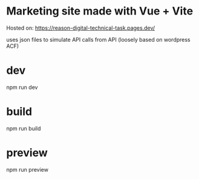 # Marketing site made with Vue + Vite

Hosted on: https://reason-digital-technical-task.pages.dev/

uses json files to simulate API calls from API (loosely based on wordpress ACF)

# dev

npm run dev

# build

npm run build

# preview

npm run preview
